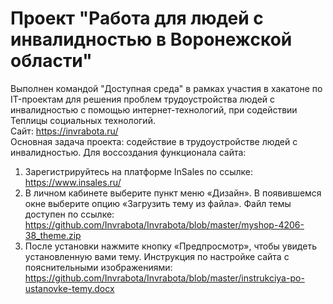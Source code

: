 # Проект "Работа для людей с инвалидностью в Воронежской области" 
Выполнен командой "Доступная среда" в рамках участия в хакатоне по IT-проектам для решения проблем трудоустройства людей с инвалидностью 
с помощью интернет-технологий, при содействии Теплицы социальных технологий. <br>
Сайт: https://invrabota.ru/ <br>
Основная задача проекта: содействие в трудоустройстве людей с инвалидностью.
Для воссоздания функционала сайта:
1. Зарегистрируйтесь на платформе InSales по ссылке: https://www.insales.ru/
2. В личном кабинете выберите пункт меню «Дизайн». В появившемся окне выберите опцию «Загрузить тему из файла».
Файл темы доступен по ссылке: https://github.com/Invrabota/Invrabota/blob/master/myshop-4206-38_theme.zip
3. После установки нажмите кнопку «Предпросмотр», чтобы увидеть установленную вами тему.
Инструкция по настройке сайта с пояснительными изображениями:
https://github.com/Invrabota/Invrabota/blob/master/instrukciya-po-ustanovke-temy.docx
